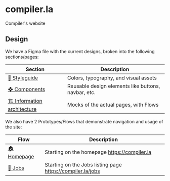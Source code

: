 # compiler.la

Compiler's website

## Design

We have a Figma file with the current designs, broken into the following sections/pages:

| Section | Description |
| ------- | ------------ |
| [🎨 Styleguide](https://www.figma.com/file/2gq3WJFdRFDefyHcgFMUGt/Current-compiler.la?node-id=0%3A1) | Colors, typography, and visual assets |
| [❖ Components](https://www.figma.com/file/2gq3WJFdRFDefyHcgFMUGt/Current-compiler.la?node-id=2%3A2) | Reusable design elements like buttons, navbar, etc. |
| [🏗 Information architecture](https://www.figma.com/file/2gq3WJFdRFDefyHcgFMUGt/Current-compiler.la?node-id=2%3A3) | Mocks of the actual pages, with Flows |

We also have 2 Prototypes/Flows that demonstrate navigation and usage of the site:

| Flow | Description |
| ------- | ------------ |
| [🏠 Homepage](https://www.figma.com/proto/2gq3WJFdRFDefyHcgFMUGt/Current-compiler.la?page-id=2%3A3&node-id=8%3A59&viewport=646%2C299%2C0.21&scaling=min-zoom&starting-point-node-id=8%3A59&show-proto-sidebar=1) | Starting on the homepage https://compiler.la |
| [💼 Jobs](https://www.figma.com/proto/2gq3WJFdRFDefyHcgFMUGt/Current-compiler.la?page-id=2%3A3&node-id=10%3A101&viewport=646%2C299%2C0.21&scaling=min-zoom&starting-point-node-id=10%3A101&show-proto-sidebar=1) | Starting on the Jobs listing page https://compiler.la/jobs |
